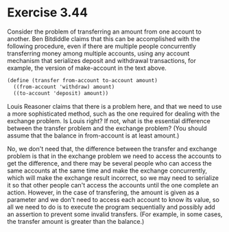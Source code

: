 # Exercise 3.44

Consider the problem of transferring an amount from one account to another. Ben
Bitdiddle claims that this can be accomplished with the following procedure,
even if there are multiple people concurrently transferring money among multiple
accounts, using any account mechanism that serializes deposit and withdrawal
transactions, for example, the version of make-account in the text above.

```scheme
(define (transfer from-account to-account amount)
  ((from-account 'withdraw) amount)
  ((to-account 'deposit) amount))
```

Louis Reasoner claims that there is a problem here, and that we need to use a
more sophisticated method, such as the one required for dealing with the
exchange problem. Is Louis right? If not, what is the essential difference
between the transfer problem and the exchange problem? (You should assume that
the balance in from-account is at least amount.)

No, we don't need that, the difference between the transfer and exchange problem
is that in the exchange problem we need to access the accounts to get the
difference, and there may be several people who can access the same accounts at
the same time and make the exchange concurrently, which will make the exchange
result incorrect, so we may need to serialize it so that other people can't
access the accounts until the one complete an action. However, in the case of
transfering, the amount is given as a parameter and we don't need to access each
account to know its value, so all we need to do is to execute the program
sequentially and possibly add an assertion to prevent some invalid transfers.
(For example, in some cases, the transfer amount is greater than the balance.)
